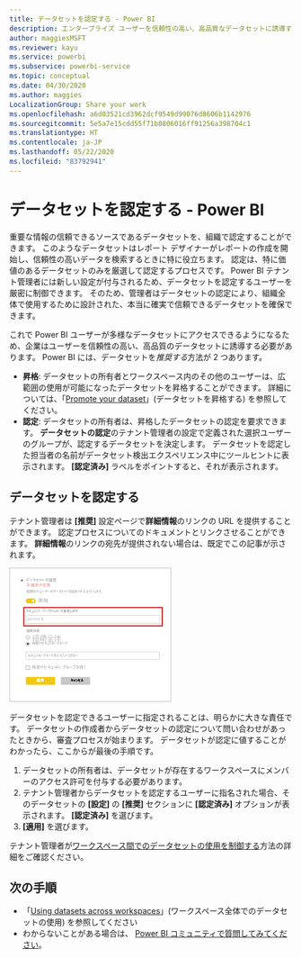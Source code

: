 ```yaml
---
title: データセットを認定する - Power BI
description: エンタープライズ ユーザーを信頼性の高い、高品質なデータセットに誘導する方法について説明します。
author: maggiesMSFT
ms.reviewer: kayu
ms.service: powerbi
ms.subservice: powerbi-service
ms.topic: conceptual
ms.date: 04/30/2020
ms.author: maggies
LocalizationGroup: Share your work
ms.openlocfilehash: a6d03521cd3962dcf9549d99076d8606b1142976
ms.sourcegitcommit: 5e5a7e15cdd55f71b0806016ff91256a398704c1
ms.translationtype: HT
ms.contentlocale: ja-JP
ms.lasthandoff: 05/22/2020
ms.locfileid: "83792941"
---
```

# <a name="certify-datasets---power-bi"></a>データセットを認定する - Power BI

重要な情報の信頼できるソースであるデータセットを、組織で認定することができます。 このようなデータセットはレポート デザイナーがレポートの作成を開始し、信頼性の高いデータを検索するときに特に役立ちます。 認定は、特に価値のあるデータセットのみを厳選して認定するプロセスです。 Power BI テナント管理者には新しい設定が付与されるため、データセットを認定するユーザーを厳密に制御できます。 そのため、管理者はデータセットの認定により、組織全体で使用するために設計された、本当に確実で信頼できるデータセットを確保できます。

これで Power BI ユーザーが多様なデータセットにアクセスできるようになるため、企業はユーザーを信頼性の高い、高品質のデータセットに誘導する必要があります。 Power BI には、データセットを*推奨する*方法が 2 つあります。

- **昇格**: データセットの所有者とワークスペース内のその他のユーザーは、広範囲の使用が可能になったデータセットを昇格することができます。 詳細については、「[Promote your dataset](service-datasets-promote.md)」(データセットを昇格する) を参照してください。 
- **認定**: データセットの所有者は、昇格したデータセットの認定を要求できます。 **データセットの認定**のテナント管理者の設定で定義された選択ユーザーのグループが、認定するデータセットを決定します。 データセットを認定した担当者の名前がデータセット検出エクスペリエンス中にツールヒントに表示されます。 **[認定済み]** ラベルをポイントすると、それが表示されます。

## <a name="certify-a-dataset"></a>データセットを認定する

テナント管理者は **[推奨]** 設定ページで**詳細情報**のリンクの URL を提供することができます。  認定プロセスについてのドキュメントとリンクさせることができます。 **詳細情報**のリンクの宛先が提供されない場合は、既定でこの記事が示されます。

![データセットの認定の詳細情報](media/service-datasets-certify-promote/power-bi-dataset-learn-more-certification.png)

データセットを認定できるユーザーに指定されることは、明らかに大きな責任です。 データセットの作成者からデータセットの認定について問い合わせがあったときから、審査プロセスが始まります。 データセットが認定に値することがわかったら、ここからが最後の手順です。

1. データセットの所有者は、データセットが存在するワークスペースにメンバーのアクセス許可を付与する必要があります。
1. テナント管理者からデータセットを認定するユーザーに指名された場合、そのデータセットの **[設定]** の **[推奨]** セクションに **[認定済み]** オプションが表示されます。 **[認定済み]** を選びます。
1. **[適用]** を選びます。

テナント管理者が[ワークスペース間でのデータセットの使用を制御する](service-datasets-admin-across-workspaces.md)方法の詳細をご確認ください。

## <a name="next-steps"></a>次の手順

* 「[Using datasets across workspaces](service-datasets-across-workspaces.md)」(ワークスペース全体でのデータセットの使用) を参照してください
* わからないことがある場合は、 [Power BI コミュニティで質問してみてください](https://community.powerbi.com/)。
